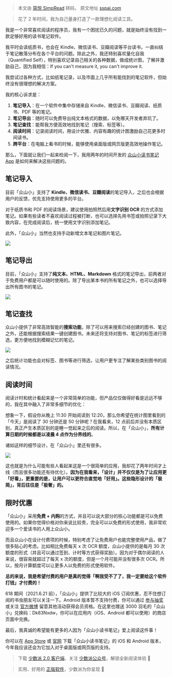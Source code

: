> 本文由 [简悦 SimpRead](http://ksria.com/simpread/) 转码， 原文地址 [sspai.com](https://sspai.com/post/67271)

> 花了 2 年时间，我为自己量身打造了一款理想化阅读工具。

我是一个非常喜欢阅读的程序员，我有一个困扰已久的问题，就是始终没有找到一款足够好用的读书笔记软件。

我平时会读纸质书，也会在 Kindle、微信读书、豆瓣阅读等平台读书，一直纠结于笔记散落分布在各个平台的问题。除此之外，我还特别喜欢量化自我（Quantified Self），特别喜欢记录自己相关的各种数据，做成统计图，了解并激励自己，因为我相信：If you can't measure it, you can't improve it.

我尝试过各种方式，比如纸笔记录，以及市面上几乎所有能找到的笔记软件，但始终没有很理想的解决方案。

我的核心诉求是：

1.  **笔记导入**：在一个软件中集中存储来自 Kindle、微信读书、豆瓣阅读、纸质书、PDF 等的笔记。
2.  **笔记导出**：随时可以免费导出纯文本格式的数据，以免哪天开发者弃坑了。
3.  **笔记查找**：能帮我方便高效地找到笔记（搜索、标签等）。
4.  **阅读时间**：记录阅读时间，用设计优雅、内容有趣的统计图激励自己花更多时间读书。
5.  **跨平台**：在电脑上看书的时候，能够使用桌面版或网页版更高效地操作笔记。

那么，下面就让我们一起来检阅一下，我用两年的时间开发的 [众山小读书笔记 App](https://omynote.com/?ref=ssp&auto-download) 是如何来解决这些问题的。

笔记导入
----

目前「众山小」支持了 **Kindle、微信读书、豆瓣阅读**的笔记导入，之后也会根据用户的反馈，优先支持使用更多的平台。

对于纸质书和 PDF 的阅读场景，建议使用拍照然后用**文字识别 OCR** 的方式添加笔记。如果有些读者不喜欢阅读过程被打断，也可以选择先用书签或拍照记录下大致内容，在完成阅读后，统一使用文字识别添加笔记。

此外，「众山小」当然也支持手动新增文本笔记和图片笔记。

![](https://cdn.sspai.com/2021/06/17/3b4a0e539a54a230467362dcbfd3a077.png)

笔记导出
----

目前，「众山小」支持了**纯文本、HTML、Markdown** 格式的笔记导出，前两者对于免费用户都是可以随时使用的。除了导出某本书的所有笔记之外，也可以选择导出所有图书的笔记。

![](https://cdn.sspai.com/2021/06/17/e4a831db1dda5a9aff622aea530130c4.png)

笔记查找
----

众山小提供了非常高效智能的**搜索功能**，除了可以用来搜索已经创建的图书、笔记之外，还能根据搜索结果一键创建图书。未来还将支持对图书、笔记的标签进行筛选，更方便地找到模糊记忆的笔记。

![](https://cdn.sspai.com/2021/06/17/d9c0f88623064a24b919944136c89a6f.png)

之后统计功能也会对标签、图书等进行筛选，让用户更专注了解某些类别图书的阅读情况。

阅读时间
----

阅读计时和统计看起来是一个非常简单的功能，但产品仅仅做得好看是远远不够的，我在其中融入了非常多细节的优化：

想象一下，假设你从晚上 11:30 开始阅读到 12:20，那么你希望在统计图里看到的「今天」是阅读了 30 分钟还是 50 分钟呢？在我看来，12 点前后并没有本质区别，真正产生本质区别的是睡一觉起来之后的阅读。所以，在「众山小」，**所有计算日期的时候都是以凌晨 4 点作为分界线的**。

诸如这样的细节设计，在「众山小」里还有很多。

![](https://cdn.sspai.com/2021/06/17/c2b3310a76b04ae8701ec8bc992c28dc.png)

这也就是为什么可能有些人看起来这是一个很简单的应用，我却花了两年时间才上线（而且很多功能还有待优化）。**因为在我看来，「设计」并不仅仅是为了让应用更「好看」，更重要的是，让用户可以更符合直觉地「好用」。这些隐形设计的「极简」，背后往往是「极奢」的。**

限时优惠
----

「众山小」采用**免费 + 内购**的方式，并且可以说大部分的核心功能都是可以免费使用的。如果你觉得价格对你来说比较贵，完全可以以免费的形式使用，我非常欢迎多一个爱读书的人用上众山小。

而且众山小在设计付费项的时候，特别考虑了让免费用户也能完整使用产品，做了很多贴心的考虑。比如相比免费每天 x 次 OCR 额度，众山小提供的是每月 30 次额度的形式（并且可以通过签到、计时等方式获得奖励）。因为对于偶尔阅读的人来说，很容易就超过了每天 x 次的额度，但是一个月可能并没有很多次 OCR。所以，按月计算额度可以让更多人以免费的形式使用软件。

**总的来说，我是希望付费的用户是真的觉得「啊我受不了了，我一定要给这个软件打钱」才付费的！**

618 期间（2021.6.21 前），「众山小」提供了比较大的 iOS 订阅优惠，忍不住想订阅的书虫朋友可以关注一下。Android 版本暂不支持付费，你可以通过 [参与抽奖](https://weibo.com/6512831598/KksT1uE39) 或关注 [官方微博](https://weibo.com/6512831598) 留意其他活动获得会员资格。在这里也赠送 3000 羽毛的「众山小」兑换码：Dk83Nxdw，你可以在应用内（iOS、Android 都可以使用）的商店页面中兑换。

最后，我真诚的希望能有更多的人因为「众山小读书笔记」爱上阅读这件事！

你可以在 [App Store](https://apps.apple.com/cn/app/%E4%BC%97%E5%B1%B1%E5%B0%8F-%E9%9B%86%E4%B8%AD%E7%AE%A1%E7%90%86%E8%AF%BB%E4%B9%A6%E7%AC%94%E8%AE%B0/id1472521517) 或 [官网](https://omynote.com/) 下载「众山小读书笔记」的 iOS 和 Android 版本，今年我应该还会为它加入对于桌面版或网页版的支持。

> 下载 [少数派 2.0 客户端](https://sspai.com/page/client)、关注 [少数派公众号](https://sspai.com/s/J71e)，解锁全新阅读体验 📰

> 实用、好用的 [正版软件](https://sspai.com/mall)，少数派为你呈现 🚀